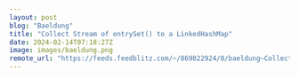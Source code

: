 ```yaml
---
layout: post
blog: "Baeldung"
title: "Collect Stream of entrySet() to a LinkedHashMap"
date: 2024-02-14T07:18:27Z
image: images/baeldung.png
remote_url: "https://feeds.feedblitz.com/~/869822924/0/baeldung~Collect-Stream-of-entrySet-to-a-LinkedHashMap"
---
```

